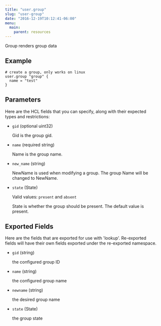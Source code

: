 ```yaml
---
title: "user.group"
slug: "user-group"
date: "2016-12-19T10:12:41-06:00"
menu:
  main:
    parent: resources
---
```



Group renders group data


## Example

```hcl
# create a group, only works on linux
user.group "group" {
  name = "test"
}

```


## Parameters

Here are the HCL fields that you can specify, along with their expected types
and restrictions:


- `gid` (optional uint32)

  Gid is the group gid.

- `name` (required string)

  Name is the group name.

- `new_name` (string)

  NewName is used when modifying a group.
The group Name will be changed to NewName.

- `state` (State)


	Valid values: `present` and `absent`

  State is whether the group should be present.
The default value is present.


## Exported Fields

Here are the fields that are exported for use with 'lookup'.  Re-exported fields
will have their own fields exported under the re-exported namespace.


- `gid` (string)

  the configured group ID
 
- `name` (string)

  the configured group name
 
- `newname` (string)

  the desired group name
 
- `state` (State)

  the group state
  

